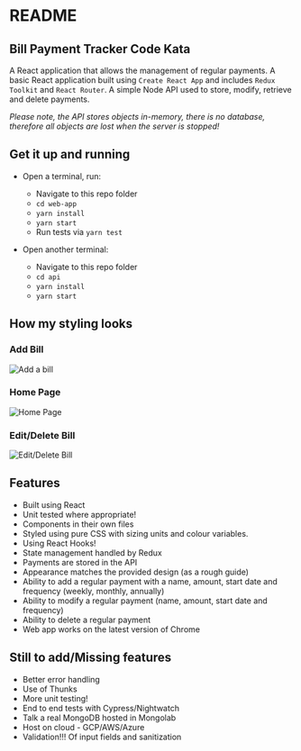# README #

## Bill Payment Tracker Code Kata ##

A React application that allows the management of regular payments.
A basic React application built using `Create React App` and includes `Redux Toolkit` and `React Router`.
A simple Node API used to store, modify, retrieve and delete payments.

_Please note, the API stores objects in-memory, there is no database, therefore all objects are lost when the server is stopped!_

## Get it up and running ##

- Open a terminal, run:
    - Navigate to this repo folder
    - `cd web-app`
    - `yarn install`
    - `yarn start`
    - Run tests via `yarn test`

- Open another terminal:
    - Navigate to this repo folder
    - `cd api`
    - `yarn install`
    - `yarn start`

## How my styling looks ##

### Add Bill ###
![Add a bill](web-app/src/web-app/src/add_bill_page.png?raw=true "Add Bill")

### Home Page ###
![Home Page](web-app/src/web-app/src/home_page.png "Home Page")

### Edit/Delete Bill ###
![Edit/Delete Bill](web-app/src/web-app/src/edit_delete_page.png?raw=true "Edit/Delete Bill")

## Features ##

- Built using React
- Unit tested where appropriate!
- Components in their own files
- Styled using pure CSS with sizing units and colour variables.
- Using React Hooks!
- State management handled by Redux
- Payments are stored in the API
- Appearance matches the provided design (as a rough guide)
- Ability to add a regular payment with a name, amount, start date and frequency (weekly, monthly, annually)
- Ability to modify a regular payment (name, amount, start date and frequency)
- Ability to delete a regular payment
- Web app works on the latest version of Chrome

## Still to add/Missing features ##

- Better error handling
- Use of Thunks
- More unit testing!
- End to end tests with Cypress/Nightwatch
- Talk a real MongoDB hosted in Mongolab
- Host on cloud - GCP/AWS/Azure
- Validation!!! Of input fields and sanitization
